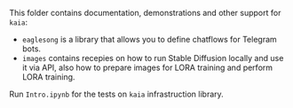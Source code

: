 This folder contains documentation, demonstrations and other support for `kaia`:

* `eaglesong` is a library that allows you to define chatflows for Telegram bots.
* `images` contains recepies on how to run Stable Diffusion locally and use it via API, also how to prepare images for LORA training and perform LORA training.

Run `Intro.ipynb` for the tests on `kaia` infrastruction library.